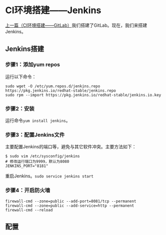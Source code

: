 # CI环境搭建——Jenkins #

[上一篇（CI环境搭建——GitLab）](https://github.com/guanzhenxing/build-the-iot-platform/blob/master/0003-install-gitlab-at-centos.md)我们搭建了GitLab。现在，我们来搭建Jenkins。

## Jenkins搭建 ##

### 步骤1：添加yum repos ###

运行以下命令：

    sudo wget -O /etc/yum.repos.d/jenkins.repo https://pkg.jenkins.io/redhat-stable/jenkins.repo
    sudo rpm --import https://pkg.jenkins.io/redhat-stable/jenkins.io.key

### 步骤2：安装 ###

运行命令`yum install jenkins`。

### 步骤3：配置Jenkins文件 ###

主要配置Jenkins的端口等，避免与其它软件冲突。主要方法如下：

    $ sudo vim /etc/sysconfig/jenkins
    # 修改运行端口为9999，默认为8080
    JENKINS_PORT="8181"

重启Jenkins。`sudo service jenkins start`

### 步骤4：开启防火墙 ###

    firewall-cmd --zone=public --add-port=8081/tcp --permanent
    firewall-cmd --zone=public --add-service=http --permanent
    firewall-cmd --reload

## 配置 ##